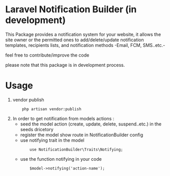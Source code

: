 # Laravel Notification Builder (in development)
This Package provides a notification system for your website, it allows the site owner or the permitted ones to add/delete/update notification templates, recipients lists, and notification methods -Email, FCM, SMS..etc.- 


feel free to contribute/improve the code


please note that this package is in development process.

# Usage
1. vendor publish
    ```
        php artisan vendor:publish 
    ```
2. In order to get notification from models actions : 
    * seed the model action (create, update, delete, suspend..etc.) in the seeds dricetory
    * register the model show route in NotificationBuilder config
    * use notifying trait in the model
        ```
            use NotificationBuilder\Traits\Notifying;
        ```
    * use the function notifying in your code
        ```
            $model->notifying('action-name');
        ```